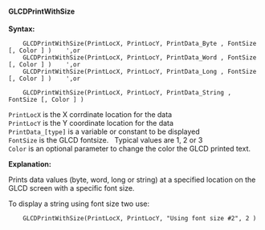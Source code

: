 <div class="section">

<div class="titlepage">

<div>

<div>

#### <span id="glcdprintwithsize"></span>GLCDPrintWithSize

</div>

</div>

</div>

<span class="strong">**Syntax:**</span>

``` screen
    GLCDPrintWithSize(PrintLocX, PrintLocY, PrintData_Byte , FontSize [, Color ] )    ',or
    GLCDPrintWithSize(PrintLocX, PrintLocY, PrintData_Word , FontSize [, Color ] )    ',or
    GLCDPrintWithSize(PrintLocX, PrintLocY, PrintData_Long , FontSize [, Color ] )    ',or

    GLCDPrintWithSize(PrintLocX, PrintLocY, PrintData_String , FontSize [, Color ] )
```

  
  
`PrintLocX` is the X corrdinate location for the data  
`PrintLocY` is the Y coordinate location for the data  
`PrintData_[type]` is a variable or constant to be displayed  
`FontSize` is the GLCD fontsize.   Typical values are 1, 2 or 3  
`Color` is an optional parameter to change the color the GLCD printed
text.  
  
<span class="strong">**Explanation:**</span>  
  
Prints data values (byte, word, long or string) at a specified location
on the GLCD screen with a specific font size.  
  
To display a string using font size two use:  
  

``` screen
    GLCDPrintWithSize(PrintLocX, PrintLocY, "Using font size #2", 2 )
```

  
  

</div>
